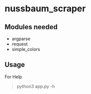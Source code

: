 # nussbaum_scraper

## Modules needed

- argparse
- request
- simple_colors

## Usage

For Help
> python3 app.py -h
